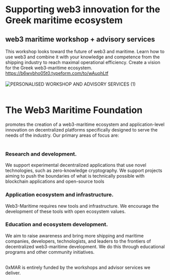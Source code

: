 # Supporting web3 innovation for the Greek maritime ecosystem
## web3 maritime workshop + advisory services
This workshop looks toward the future of web3 and maritime. Learn how to use web3 and combine it with your knowledge and competence from the shipping industry to reach maximal operational efficiency. Create a vision for the Greek web3-maritime ecosystem.<br>
https://b6wvbho05t0.typeform.com/to/wAuohLtf <br><br>
![PERSONALISED WORKSHOP AND ADVISORY SERVICES (1)](https://user-images.githubusercontent.com/80890815/174136331-1e526214-85a9-4c39-9637-528bc089107c.png)
<br><br>
# The Web3 Maritime Foundation 
promotes the creation of a web3-maritime ecosystem and application-level innovation on decentralized platforms specifically designed to serve the needs of the industry. Our primary areas of focus are:<br><br>
### Research and development. <br> 
We support experimental decentralized applications that use novel technologies, such as zero-knowledge cryptography. We support projects aiming to push the boundaries of what is technically possible with blockchain applications and open-source tools

### Application ecosystem and infrastructure.<br> 
Web3-Maritime requires new tools and infrastructure. We encourage the development of these tools with open ecosystem values.
### Education and ecosystem development.<br>
We aim to raise awareness and bring more shipping and maritime companies, developers, technologists, and leaders to the frontiers of decentralized web3-maritime development. We do this through educational programs and other community initiatives.<br> <br> 

0xMAR is entirely funded by the workshops and advisor services we deliver. 




